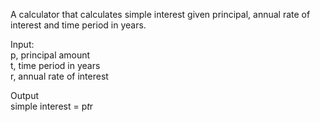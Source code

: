 A calculator that calculates simple interest given principal, annual rate of interest and time period in years.

Input:  
   p, principal amount  
   t, time period in years  
   r, annual rate of interest  
  
Output  
   simple interest = p*t*r  
